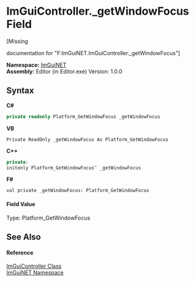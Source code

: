 # ImGuiController._getWindowFocus Field
 

\[Missing <summary> documentation for "F:ImGuiNET.ImGuiController._getWindowFocus"\]

**Namespace:**&nbsp;<a href="7ecbdf68-1567-8265-0ab1-032412bfb743">ImGuiNET</a><br />**Assembly:**&nbsp;Editor (in Editor.exe) Version: 1.0.0

## Syntax

**C#**<br />
``` C#
private readonly Platform_GetWindowFocus _getWindowFocus
```

**VB**<br />
``` VB
Private ReadOnly _getWindowFocus As Platform_GetWindowFocus
```

**C++**<br />
``` C++
private:
initonly Platform_GetWindowFocus^ _getWindowFocus
```

**F#**<br />
``` F#
val private _getWindowFocus: Platform_GetWindowFocus
```


#### Field Value
Type: Platform_GetWindowFocus

## See Also


#### Reference
<a href="dc8569e8-a101-000f-d0db-652eaa2a83fb">ImGuiController Class</a><br /><a href="7ecbdf68-1567-8265-0ab1-032412bfb743">ImGuiNET Namespace</a><br />